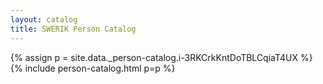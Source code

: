 ```yaml
---
layout: catalog
title: SWERIK Person Catalog
---
```

{% assign p = site.data._person-catalog.i-3RKCrkKntDoTBLCqiaT4UX %}
{% include person-catalog.html p=p %}

